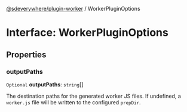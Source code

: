 [@sdeverywhere/plugin-worker](../index.md) / WorkerPluginOptions

# Interface: WorkerPluginOptions

## Properties

### outputPaths

 `Optional` **outputPaths**: `string`[]

The destination paths for the generated worker JS files.  If undefined,
a `worker.js` file will be written to the configured `prepDir`.
